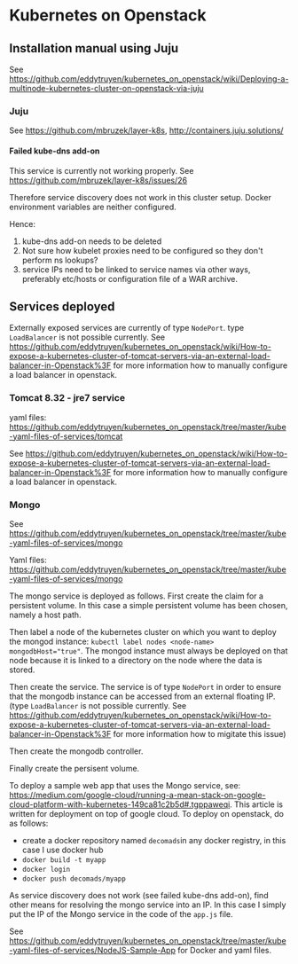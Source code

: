 # Kubernetes on Openstack

## Installation manual using Juju

See https://github.com/eddytruyen/kubernetes_on_openstack/wiki/Deploying-a-multinode-kubernetes-cluster-on-openstack-via-juju

### Juju 

See https://github.com/mbruzek/layer-k8s, http://containers.juju.solutions/

#### Failed kube-dns add-on 

This service is currently not working properly. See https://github.com/mbruzek/layer-k8s/issues/26

Therefore service discovery does not work in this cluster setup. Docker environment variables are neither configured.

Hence:

1. kube-dns add-on needs to be deleted
2. Not sure how kubelet proxies need to be configured so they don't perform ns lookups?
3. service IPs need to be linked to service names via other ways, preferably etc/hosts or configuration file of a WAR archive. 

## Services deployed

Externally exposed services are currently of type `NodePort`. type `LoadBalancer` is not possible currently. See https://github.com/eddytruyen/kubernetes_on_openstack/wiki/How-to-expose-a-kubernetes-cluster-of-tomcat-servers-via-an-external-load-balancer-in-Openstack%3F for more information how to manually configure a load balancer in openstack.

### Tomcat 8.32 - jre7  service
yaml files: https://github.com/eddytruyen/kubernetes_on_openstack/tree/master/kube-yaml-files-of-services/tomcat

See https://github.com/eddytruyen/kubernetes_on_openstack/wiki/How-to-expose-a-kubernetes-cluster-of-tomcat-servers-via-an-external-load-balancer-in-Openstack%3F for more information how to manually configure a load balancer in openstack.

### Mongo 
See https://github.com/eddytruyen/kubernetes_on_openstack/tree/master/kube-yaml-files-of-services/mongo

Yaml files: https://github.com/eddytruyen/kubernetes_on_openstack/tree/master/kube-yaml-files-of-services/mongo

The mongo service is deployed as follows. First create the claim for a persistent volume. In this case a simple persistent volume has been chosen, namely a host path.

Then label a node of the kubernetes cluster on which you want to deploy the mongod instance: `kubectl label nodes <node-name> mongodbHost="true"`. The mongod instance must always be deployed on that node because it is linked to a directory on the node where the data is stored. 

Then create the service. The service is of type `NodePort` in order to ensure that the mongodb instance can be accessed from an external floating IP. (type `LoadBalancer` is not possible currently. See https://github.com/eddytruyen/kubernetes_on_openstack/wiki/How-to-expose-a-kubernetes-cluster-of-tomcat-servers-via-an-external-load-balancer-in-Openstack%3F for more information how to migitate this issue)

Then create the mongodb controller.

Finally create the persisent volume.

To deploy a sample web app that uses the Mongo service, see: https://medium.com/google-cloud/running-a-mean-stack-on-google-cloud-platform-with-kubernetes-149ca81c2b5d#.tgppaweqi. This article is written for deployment on top of google cloud. To deploy on openstack, do as follows:
- create a docker repository named `decomads`in any docker registry, in this case I use docker hub
- `docker build -t myapp`
- `docker login`
- `docker push decomads/myapp` 

As service discovery does not work (see failed kube-dns add-on), find other means for resolving the mongo service into an IP. In this case I simply put the IP of the Mongo service in the code of the `app.js` file.

See https://github.com/eddytruyen/kubernetes_on_openstack/tree/master/kube-yaml-files-of-services/NodeJS-Sample-App for Docker and yaml files.


